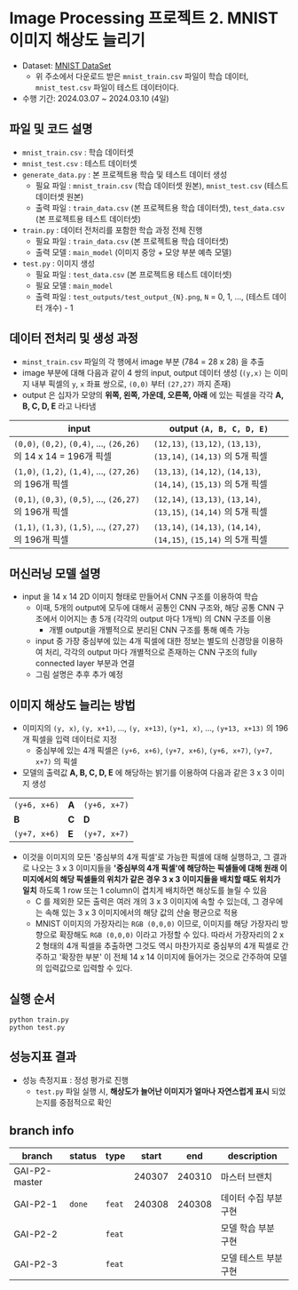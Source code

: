 # Image Processing 프로젝트 2. MNIST 이미지 해상도 늘리기
* Dataset: [MNIST DataSet](https://www.kaggle.com/datasets/oddrationale/mnist-in-csv/data)
  * 위 주소에서 다운로드 받은 ```mnist_train.csv``` 파일이 학습 데이터, ```mnist_test.csv``` 파일이 테스트 데이터이다.
* 수행 기간: 2024.03.07 ~ 2024.03.10 (4일)

## 파일 및 코드 설명
* ```mnist_train.csv``` : 학습 데이터셋
* ```mnist_test.csv``` : 테스트 데이터셋
* ```generate_data.py``` : 본 프로젝트용 학습 및 테스트 데이터 생성
  * 필요 파일 : ```mnist_train.csv``` (학습 데이터셋 원본), ```mnist_test.csv``` (테스트 데이터셋 원본)
  * 출력 파일 : ```train_data.csv``` (본 프로젝트용 학습 데이터셋), ```test_data.csv``` (본 프로젝트용 테스트 데이터셋)
* ```train.py``` : 데이터 전처리를 포함한 학습 과정 전체 진행
  * 필요 파일 : ```train_data.csv``` (본 프로젝트용 학습 데이터셋)
  * 출력 모델 : ```main_model``` (이미지 중앙 + 모양 부분 예측 모델)
* ```test.py``` : 이미지 생성
  * 필요 파일 : ```test_data.csv``` (본 프로젝트용 테스트 데이터셋)
  * 필요 모델 : ```main_model```
  * 출력 파일 : ```test_outputs/test_output_{N}.png```, ```N``` = 0, 1, ..., (테스트 데이터 개수) - 1

## 데이터 전처리 및 생성 과정
* ```minst_train.csv``` 파일의 각 행에서 image 부분 (784 = 28 x 28) 을 추출
* image 부분에 대해 다음과 같이 4 쌍의 input, output 데이터 생성 (```(y,x)``` 는 이미지 내부 픽셀의 ```y```, ```x``` 좌표 쌍으로, ```(0,0)``` 부터 ```(27,27)``` 까지 존재)
* output 은 십자가 모양의 **위쪽, 왼쪽, 가운데, 오른쪽, 아래** 에 있는 픽셀을 각각 **A, B, C, D, E** 라고 나타냄

|input|output ```(A, B, C, D, E)```|
|---|---|
|```(0,0)```, ```(0,2)```, ```(0,4)```, ..., ```(26,26)``` 의 14 x 14 = 196개 픽셀|```(12,13)```, ```(13,12)```, ```(13,13)```, ```(13,14)```, ```(14,13)``` 의 5개 픽셀|
|```(1,0)```, ```(1,2)```, ```(1,4)```, ..., ```(27,26)``` 의 196개 픽셀|```(13,13)```, ```(14,12)```, ```(14,13)```, ```(14,14)```, ```(15,13)``` 의 5개 픽셀|
|```(0,1)```, ```(0,3)```, ```(0,5)```, ..., ```(26,27)``` 의 196개 픽셀|```(12,14)```, ```(13,13)```, ```(13,14)```, ```(13,15)```, ```(14,14)``` 의 5개 픽셀|
|```(1,1)```, ```(1,3)```, ```(1,5)```, ..., ```(27,27)``` 의 196개 픽셀|```(13,14)```, ```(14,13)```, ```(14,14)```, ```(14,15)```, ```(15,14)``` 의 5개 픽셀|

## 머신러닝 모델 설명
* input 을 14 x 14 2D 이미지 형태로 만들어서 CNN 구조를 이용하여 학습
  * 이때, 5개의 output에 모두에 대해서 공통인 CNN 구조와, 해당 공통 CNN 구조에서 이어지는 총 5개 (각각의 output 마다 1개씩) 의 CNN 구조를 이용
    * 개별 output을 개별적으로 분리된 CNN 구조를 통해 예측 가능
  * input 중 가장 중심부에 있는 4개 픽셀에 대한 정보는 별도의 신경망을 이용하여 처리, 각각의 output 마다 개별적으로 존재하는 CNN 구조의 fully connected layer 부분과 연결
  * 그림 설명은 추후 추가 예정

## 이미지 해상도 늘리는 방법
* 이미지의 ```(y, x)```, ```(y, x+1)```, ..., ```(y, x+13)```, ```(y+1, x)```, ..., ```(y+13, x+13)``` 의 196개 픽셀을 입력 데이터로 지정
  * 중심부에 있는 4개 픽셀은 ```(y+6, x+6)```, ```(y+7, x+6)```, ```(y+6, x+7)```, ```(y+7, x+7)``` 의 픽셀
* 모델의 출력값 **A, B, C, D, E** 에 해당하는 밝기를 이용하여 다음과 같은 3 x 3 이미지 생성

||||
|---|---|---|
|```(y+6, x+6)```|**A**|```(y+6, x+7)```|
|**B**|**C**|**D**|
|```(y+7, x+6)```|**E**|```(y+7, x+7)```|

* 이것을 이미지의 모든 '중심부의 4개 픽셀'로 가능한 픽셀에 대해 실행하고, 그 결과로 나오는 3 x 3 이미지들을 **'중심부의 4개 픽셀'에 해당하는 픽셀들에 대해 원래 이미지에서의 해당 픽셀들의 위치가 같은 경우 3 x 3 이미지들을 배치할 때도 위치가 일치** 하도록 1 row 또는 1 column이 겹치게 배치하면 해상도를 늘릴 수 있음
  * C 를 제외한 모든 출력은 여러 개의 3 x 3 이미지에 속할 수 있는데, 그 경우에는 속해 있는 3 x 3 이미지에서의 해당 값의 산술 평균으로 적용
  * MNIST 이미지의 가장자리는 ```RGB (0,0,0)``` 이므로, 이미지를 해당 가장자리 방향으로 확장해도 ```RGB (0,0,0)``` 이라고 가정할 수 있다. 따라서 가장자리의 2 x 2 형태의 4개 픽셀을 추출하면 그것도 역시 마찬가지로 중심부의 4개 픽셀로 간주하고 '확장한 부분' 이 전체 14 x 14 이미지에 들어가는 것으로 간주하여 모델의 입력값으로 입력할 수 있다.

## 실행 순서
```
python train.py
python test.py
```

## 성능지표 결과
* 성능 측정지표 : 정성 평가로 진행
  * ```test.py``` 파일 실행 시, **해상도가 늘어난 이미지가 얼마나 자연스럽게 표시** 되었는지를 중점적으로 확인

## branch info
|branch|status|type|start|end|description|
|---|---|---|---|---|---|
|GAI-P2-master|||240307|240310|마스터 브랜치|
|GAI-P2-1|```done```|```feat```|240308|240308|데이터 수집 부분 구현|
|GAI-P2-2||```feat```|||모델 학습 부분 구현|
|GAI-P2-3||```feat```|||모델 테스트 부분 구현|